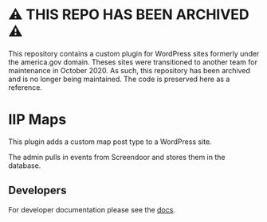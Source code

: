 # :warning: THIS REPO HAS BEEN ARCHIVED :warning:

This repository contains a custom plugin for WordPress sites formerly under the america.gov domain. Theses sites were transitioned to another team for maintenance in October 2020. As such, this repository has been archived and is no longer being maintained. The code is preserved here as a reference.

# IIP Maps

This plugin adds a custom map post type to a WordPress site.

The admin pulls in events from Screendoor and stores them in the database.

## Developers

For developer documentation please see the [docs](./docs/index.md).
